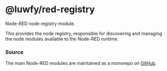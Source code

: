@luwfy/red-registry
====================

Node-RED node registry module.

This provides the node registry, responsible for discovering and managing the node
modules available to the Node-RED runtime.

### Source

The main Node-RED modules are maintained as a monorepo on [GitHub](https://github.com/node-red/node-red).
